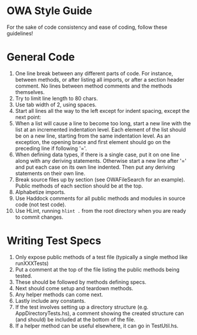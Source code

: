 # OWA Style Guide
For the sake of code consistency and ease of coding, follow these guidelines!

# General Code
1. One line break between any different parts of code. For instance, between methods, or after listing all imports, or after a section header comment. No lines between method comments and the methods themselves. 
2. Try to limit line length to 80 chars. 
3. Use tab width of 2, using spaces.
4. Start all lines all the way to the left except for indent spacing, except the next point:
5. When a list will cause a line to become too long, start a new line with the list at an incremented indentation level. Each element of the list should be on a new line, starting from the same indentation level. As an exception, the opening brace and first element should go on the preceding line if following '='.
6. When defining data types, if there is a single case, put it on one line along with any deriving statements. Otherwise start a new line after '=' and
put each case on its own line indented. Then put any deriving statements on their own line. 
7. Break source files up by section (see OWAFileSearch for an example). Public methods of each section should be at the top. 
8. Alphabetize imports.
9. Use Haddock comments for all public methods and modules in source code (not test code).
10. Use HLint, running `hlint .` from the root directory when you are ready to commit changes.

# Writing Test Specs
1. Only expose public methods of a test file (typically a single method like runXXXTests)
2. Put a comment at the top of the file listing the public methods being tested. 
3. These should be followed by methods defining specs. 
4. Next should come setup and teardown methods. 
5. Any helper methods can come next. 
6. Lastly include any constants.
7. If the test involves setting up a directory structure (e.g. AppDirectoryTests.hs), a comment showing the created structure can (and should) be included at the bottom of the file.
8. If a helper method can be useful elsewhere, it can go in TestUtil.hs.
